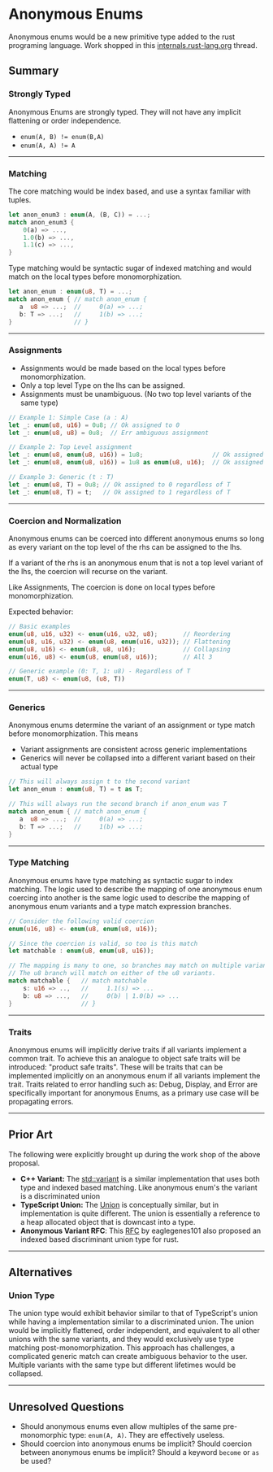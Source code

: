 # Anonymous Enums
Anonymous enums would be a new primitive type added to the rust programing language. Work shopped in this [internals.rust-lang.org](https://internals.rust-lang.org/t/ideas-around-anonymous-enum-types/12627) thread.

## Summary

### Strongly Typed
Anonymous Enums are strongly typed. They will not have any implicit flattening or order independence.
- `enum(A, B) != enum(B,A)` 
-  `enum(A, A) != A`
___
### Matching
The core matching would be index based, and use a syntax familiar with tuples.
```rust
let anon_enum3 : enum(A, (B, C)) = ...;
match anon_enum3 {
    0(a) => ...,
    1.0(b) => ...,
    1.1(c) => ..., 
}
```
Type matching would be syntactic sugar of indexed matching and would match on the local types before monomorphization.
```rust
let anon_enum : enum(u8, T) = ...;
match anon_enum { // match anon_enum {
   a  u8 => ...;  //     0(a) => ...;
   b: T => ...;   //     1(b) => ...;
}                 // }
``` 
___
### Assignments
- Assignments would be made based on the local types before monomorphization. 
- Only a top level Type on the lhs can be assigned. 
- Assignments must be unambiguous. (No two top level variants of the same type)
```rust
// Example 1: Simple Case (a : A)
let _: enum(u8, u16) = 0u8; // Ok assigned to 0
let _: enum(u8, u8) = 0u8;  // Err ambiguous assignment 

// Example 2: Top Level assignment 
let _: enum(u8, enum(u8, u16)) = 1u8;                   // Ok assigned to 0
let _: enum(u8, enum(u8, u16)) = 1u8 as enum(u8, u16);  // Ok assigned to 1.0

// Example 3: Generic (t : T)
let _: enum(u8, T) = 0u8; // Ok assigned to 0 regardless of T
let _: enum(u8, T) = t;   // Ok assigned to 1 regardless of T
```
___
### Coercion and Normalization 
Anonymous enums can be coerced into different anonymous enums so long as every variant on the top level of the rhs can be assigned to the lhs. 

If a variant of the rhs is an anonymous enum that is not a top level variant of the lhs, the coercion will recurse on the variant.

Like Assignments, The coercion is done on local types before monomorphization.

Expected behavior:
```rust
// Basic examples
enum(u8, u16, u32) <- enum(u16, u32, u8);       // Reordering
enum(u8, u16, u32) <- enum(u8, enum(u16, u32)); // Flattening
enum(u8, u16) <- enum(u8, u8, u16);             // Collapsing
enum(u16, u8) <- enum(u8, enum(u8, u16));       // All 3

// Generic example (0: T, 1: u8) - Regardless of T 
enum(T, u8) <- enum(u8, (u8, T)) 
```
___
### Generics

Anonymous enums determine the variant of an assignment or type match before monomorphization. This means
- Variant assignments are consistent across generic implementations
- Generics will never be collapsed into a different variant based on their actual type

```rust
// This will always assign t to the second variant
let anon_enum : enum(u8, T) = t as T;

// This will always run the second branch if anon_enum was T
match anon_enum { // match anon_enum {
   a  u8 => ...;  //     0(a) => ...;
   b: T => ...;   //     1(b) => ...;
}
```
___
### Type Matching

Anonymous enums have type matching as syntactic sugar to index matching. The logic used to describe the mapping of one anonymous enum coercing into another is the same logic used to describe the mapping of anonymous enum variants and a type match expression branches. 
```rust
// Consider the following valid coercion
enum(u16, u8) <- enum(u8, enum(u8, u16));

// Since the coercion is valid, so too is this match
let matchable : enum(u8, enum(u8, u16));

// The mapping is many to one, so branches may match on multiple variants.
// The u8 branch will match on either of the u8 variants.
match matchable {   // match matchable
    s: u16 => ..,   //     1.1(s) => ...
    b: u8 => ...,   //     0(b) | 1.0(b) => ...
}                   // }
```
___
### Traits

Anonymous enums will implicitly derive traits if all variants implement a common trait. To achieve this an analogue to object safe traits will be introduced: "product safe traits". These will be traits that can be implemented implicitly on an anonymous enum if all variants implement the trait. Traits related to error handling such as: Debug, Display, and Error are specifically important for anonymous Enums, as a primary use case will be propagating errors.
___
## Prior Art
The following were explicitly brought up during the work shop of the above proposal.
- **C++ Variant:** The [std::variant](https://en.cppreference.com/w/cpp/utility/variant) is a similar implementation that uses both type and indexed based matching. Like anonymous enum's the variant is a discriminated union
- **TypeScript Union:** The [Union](https://www.typescriptlang.org/docs/handbook/advanced-types.html#union-types) is conceptually similar, but in implementation is quite different. The union is essentially a reference to a heap allocated object that is downcast into a type.
- **Anonymous Variant RFC**: This [RFC](https://github.com/eaglgenes101/rfcs/blob/2c8e89811a64b139a62d199c5f8e5bd3e852102c/text/0000-anonymous-variants.md) by eaglegenes101 also proposed an indexed based discriminant union type for rust.
___
## Alternatives

### Union Type
The union type would exhibit behavior similar to that of TypeScript's union while having a implementation similar to a discriminated union. The union would be implicitly flattened, order independent, and equivalent to all other unions with the same variants, and they would exclusively use type matching post-monomorphization. This approach has challenges, a complicated generic match can create ambiguous behavior to the user. Multiple variants with the same type but different lifetimes would be collapsed. 
___
## Unresolved Questions
- Should anonymous enums even allow multiples of the same pre-monomorphic type: `enum(A, A)`. They are effectively useless.
- Should coercion into anonymous enums be implicit? Should coercion between anonymous enums be implicit? Should a keyword `become` or `as` be used?